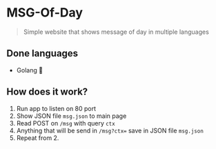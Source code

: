 # MSG-Of-Day
> Simple website that shows message of day in multiple languages

## Done languages

- Golang 🚧

## How does it work?
1. Run app to listen on 80 port
2. Show JSON file `msg.json` to main page
3. Read POST on `/msg` with query `ctx`
4. Anything that will be send in `/msg?ctx=` save in JSON file `msg.json`
5. Repeat from 2.
